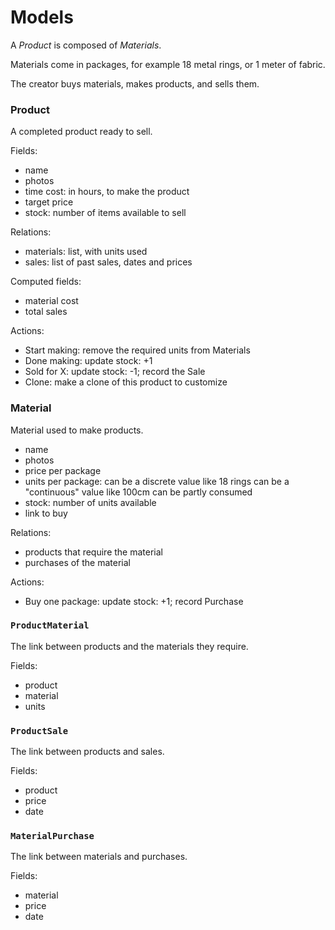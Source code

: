 Models
======

A *Product* is composed of *Materials*.

Materials come in packages, for example 18 metal rings, or 1 meter of fabric.

The creator buys materials, makes products, and sells them.

### Product
 
A completed product ready to sell.

Fields:

- name
- photos
- time cost: in hours, to make the product
- target price
- stock: number of items available to sell

Relations:

- materials: list, with units used
- sales: list of past sales, dates and prices

Computed fields:

- material cost
- total sales

Actions:

- Start making: remove the required units from Materials
- Done making: update stock: +1
- Sold for X: update stock: -1; record the Sale
- Clone: make a clone of this product to customize

### Material

Material used to make products.

- name
- photos
- price per package
- units per package: can be a discrete value like 18 rings
    can be a "continuous" value like 100cm
    can be partly consumed
- stock: number of units available
- link to buy

Relations:

- products that require the material
- purchases of the material

Actions:

- Buy one package: update stock: +1; record Purchase

### `ProductMaterial`

The link between products and the materials they require.

Fields:

- product
- material
- units

### `ProductSale`

The link between products and sales.

Fields:

- product
- price
- date

### `MaterialPurchase`

The link between materials and purchases.

Fields:

- material
- price
- date
